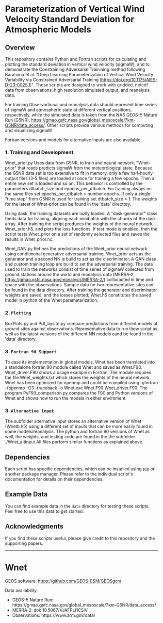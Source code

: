 

# Parameterization of Vertical Wind Velocity Standard Deviation for Atmospheric Models

## Overview

This repository contains Python and Fortran scripts for calculating and plotting the standard deviation in vertical wind velocity (sigmaW), and to demonstrate the Constraining Adversarial Trainining method following Barahona et al. "Deep Learning Parameterization of Vertical Wind Velocity Variability via Constrained Adversarial Training (https://doi.org/10.1175/AIES-D-23-0025.1)". These scripts are designed to work with gridded, netcdf data from observations, high resolution simulated output, and reanalysis data. 

For training Observartional and reanalysis data should represent time series of sigmaW and atmospheric state  at different vertical positions, respectively, while the simulated data is taken from the NAS GEOS-5 Nature Run (G5NR), https://gmao.gsfc.nasa.gov/global_mesoscale/7km-G5NR/data_access/. Other scripts provide various methods for computing and visualizing sigmaW.

Fortran versions and models for alternative inputs are also available. 

### 1. Training and Development

Wnet_prior.py Uses data from G5NR, to train and neural network, "Wnet-prior" that reads predicts sigmaW from the meteorological state. Because the G5NR data set is too extensive to fit in memory, only a few half-hourly output files (3-5 files) are loaded at once for training a few epochs. Then a entire new set is loaded and so on. This behavior is controlled by the parameters dtbatch_size and epochs_per_dtbatch. For training always on the same files set epochs_per_dtbatch > number epochs. If only a single "time step" from G5NR is used for training set dtbatch_size = 1. The weights for the latest of Wnet-prior can be found in the 'data' directory.   

Using dask, the training datasets are lazily loaded. A "dask-generator" class feeds data for training, aligning each minibatch with the chunks of the dask array.  After training the script produces the weights of the neural network, Wnet_prior.h5, and plots the loss functions. If test mode is enabled, then the script tests Wnet_prior on a set of randomly selected files and saves the results in Wnet_prior.nc.

Wnet_GAN.py Refines the predictions of the Wnet_prior neural network using conditinonal generative adversarial training. Wnet_prior acts as the generator and a second NN is build to act as the discriminator. A GAN class and custom training loop are build to set the adversarial training. The data used to train the networks consist of time series of sigmaW collected from ground stations around the world and reanalysis data (MERRA-2, https://gmao.gsfc.nasa.gov/reanalysis/MERRA-2/) collocacted in time and space with the observations. Sample data for two representative sites can be found in the data directory. After training the generator and discriminator weights are saved, and the losses plotted; Wnet.h5 constitutes the saved model in python of the Wnet parameterization.  


### 2. `Plotting`

BoxPlots.py and Pdf_bysite.py compare predictions from different models at ground sites against observations. Representative data to run thew script as well as the latest versions of the different NN models cand be found in the 'data' directory.  


### 3. `Fortran 90 Support`

To ease its implementation in global models, Wnet has been translated into a standalone fortran 90 module called Wnet and saved as Wnet.F90. Wnet_driver.F90 shows a usage example in Fortran. The module requires the file Wnet_weights.txt which stores the weights of the neural network. Wnet has been optimized for openmp and could be compiled using: gfortran -fopenmp -O3 -traceback -o Wnet.exe Wnet.F90 Wnet_driver.F90. The program PyF90_comparison.py compares the F90 and Python versions of Wnet and shows how to run the models in either enviroment.  

### 3. `Alternative input`
The subfolder alternative input stores an alternative version of Wnet (Wnetb.h5) using a different set of inputs that can be more easily found in some models/reanalysis. The python and fortran 90 versions of Wnet as well, the weights, and testing code are found in the the subfolder ./Wnet_altinput 
All files perform similar functions as explained above.  

## Dependencies

Each script has specific dependencies, which can be installed using `pip` or another package manager. Please refer to the individual script's documentation for details on their dependencies. 

## Example Data

You can find example data in the `data` directory for testing these scripts. Feel free to use this data to get started.


## Acknowledgments

If you find these scripts useful, please give credit to this repository and the supporting papers.

---

# Wnet

GEOS software: https://github.com/GEOS-ESM/GEOSgcm

Data availability:
<ul>
<li>GEOS-5 Nature Run: https://gmao.gsfc.nasa.gov/global_mesoscale/7km-G5NR/data_access/
<li>MERRA-2: doi: 10.5067/VJAFPLI1CSIV
<li>Observations: https://www.arm.gov/data/
